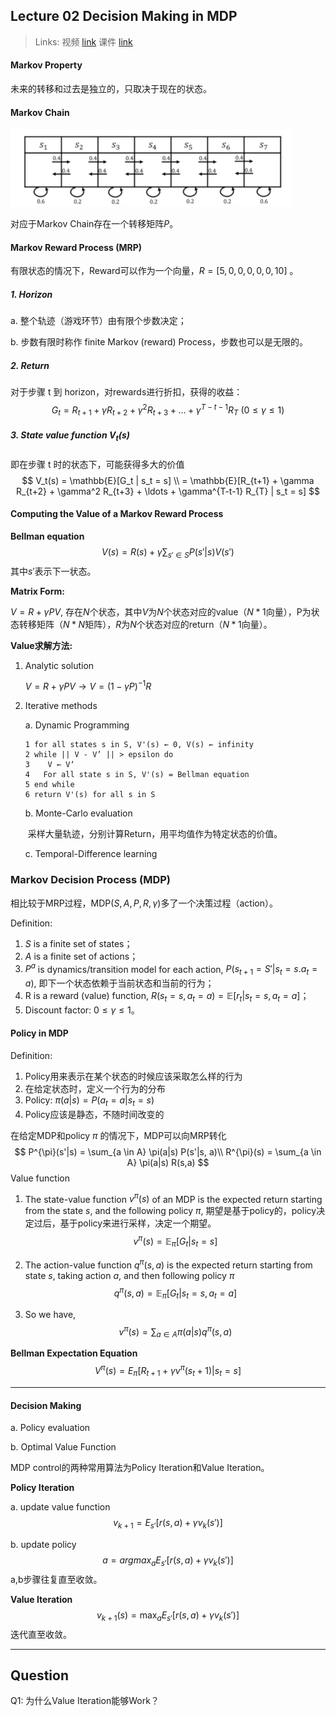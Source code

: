 ## Lecture 02 Decision Making in MDP

> Links: 视频 [link](https://space.bilibili.com/511221970/channel/detail?cid=105354) 课件 [link](https://github.com/zhoubolei/introRL/blob/master/lecture2.pdf)

#### Markov Property

未来的转移和过去是独立的，只取决于现在的状态。

#### Markov Chain

<img src="./asset/markov_chain.png" alt="markov_chain" style="zoom:50%;" />

对应于Markov Chain存在一个转移矩阵$P$。

#### Markov Reward Process (MRP)

有限状态的情况下，Reward可以作为一个向量，$R = [5, 0, 0, 0, 0, 0, 10]$ 。

##### 1. Horizon

a. 整个轨迹（游戏环节）由有限个步数决定；

b. 步数有限时称作 finite Markov (reward) Process，步数也可以是无限的。

##### 2. Return

对于步骤 t 到 horizon，对rewards进行折扣，获得的收益：
$$
G_t = R_{t+1} + \gamma R_{t+2} + \gamma^2 R_{t+3} + \ldots + \gamma^{T-t-1} R_{T}\ (0 \le \gamma \le 1)
$$


##### 3. State value function $V_t(s)$

即在步骤 t 时的状态下，可能获得多大的价值
$$
V_t(s) = \mathbb{E}[G_t | s_t = s] \\
			 = \mathbb{E}[R_{t+1} + \gamma R_{t+2} + \gamma^2 R_{t+3} + \ldots + \gamma^{T-t-1} R_{T} | s_t = s]
$$


#### Computing the Value of a Markov Reward Process

**Bellman equation**
$$
V(s) = R(s) + \gamma \sum_{s' \in S} P(s'|s)V(s')
$$
其中$s'$表示下一状态。

**Matrix Form:**

$V = R + \gamma PV$, 存在$N$个状态，其中$V$为$N$个状态对应的value（$N*1$向量），P为状态转移矩阵（$N * N$矩阵），$R$为$N$个状态对应的return（$N*1$向量）。



**Value求解方法:**

1. Analytic solution

   $V = R + \gamma PV \rightarrow V = (1 - \gamma P)^{-1}R$

2. Iterative methods

   a. Dynamic Programming

   ```
   1 for all states s in S, V'(s) ← 0, V(s) ← infinity
   2 while || V - V’ || > epsilon do
   3 	V ← V‘
   4   For all state s in S, V'(s) = Bellman equation
   5 end while
   6 return V'(s) for all s in S
   ```

   b. Monte-Carlo evaluation

   ​	采样大量轨迹，分别计算Return，用平均值作为特定状态的价值。

   c. Temporal-Difference learning



### Markov Decision Process (MDP)

相比较于MRP过程，MDP$(S, A, P, R, \gamma)$多了一个决策过程（action）。

Definition: 

1. $S$ is a finite set of states；
2. $A$ is a finite set of actions；
3. $P^a$ is dynamics/transition model for each action, $P(s_{t+1} = S'|s_t = s. a_t = a)$, 即下一个状态依赖于当前状态和当前的行为；
4. R is a reward (value) function, $R(s_t = s, a_t = a) = \mathbb{E}[r_t | s_t = s, a_t = a]$；
5. Discount factor: $0 \le \gamma \le 1$。



#### Policy in MDP

Definition: 

1. Policy用来表示在某个状态的时候应该采取怎么样的行为
2. 在给定状态时，定义一个行为的分布
3. Policy: $\pi (a|s) = P(a_t =a | s_t = s)$
4. Policy应该是静态，不随时间改变的



在给定MDP和policy $\pi$ 的情况下，MDP可以向MRP转化
$$
P^{\pi}(s'|s) = \sum_{a \in A} \pi(a|s) P(s'|s, a)\\
R^{\pi}(s) = \sum_{a \in A} \pi(a|s) R(s,a)
$$
Value function

1. The state-value function $v^{\pi}(s)$  of an MDP is the expected return starting from the state $s$, and the following policy $\pi$, 期望是基于policy的，policy决定过后，基于policy来进行采样，决定一个期望。
   $$
   v^{\pi}(s) = \mathbb{E}_{\pi}[G_t | s_t = s]
   $$

2. The action-value function $q^{\pi}(s,a)$  is the expected return starting from state $s$, taking action $a$, and then following policy $\pi$
   $$
   q^{\pi}(s,a) = \mathbb{E}_{\pi}[G_t | s_t = s, a_t = a]
   $$

3. So we have,
   $$
   v^{\pi}(s) = \sum_{a \in A} \pi(a|s)q^{\pi}(s,a)
   $$

**Bellman Expectation Equation**
$$
V^\pi(s) = E_\pi [R_{t+1} + \gamma v^\pi (s_t+1)|s_t=s]
$$


---

#### Decision Making

a. Policy evaluation

b. Optimal Value Function

MDP control的两种常用算法为Policy Iteration和Value Iteration。

**Policy Iteration** 

a. update value function
$$
v_{k+1} = E_{s'}[r(s, a)+\gamma v_{k}(s')]
$$


b. update policy
$$
a = {argmax}_a E_{s'}[r(s, a) + \gamma v_{k}(s')]
$$
a,b步骤往复直至收敛。

**Value Iteration**
$$
v_{k+1}(s) = \max_a E_{s'} [r(s, a) + \gamma v_{k}(s')]
$$
迭代直至收敛。


---

## Question

Q1: 为什么Value Iteration能够Work？



